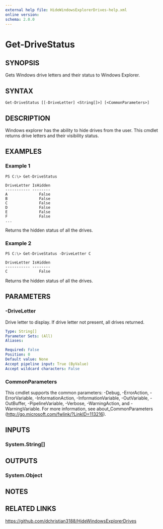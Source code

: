 ```yaml
---
external help file: HideWindowsExplorerDrives-help.xml
online version: 
schema: 2.0.0
---
```


# Get-DriveStatus

## SYNOPSIS
Gets Windows drive letters and their status to Windows Explorer.

## SYNTAX

```
Get-DriveStatus [[-DriveLetter] <String[]>] [<CommonParameters>]
```

## DESCRIPTION
Windows explorer has the ability to hide drives from the user.
This cmdlet returns drive letters and their visibility status.

## EXAMPLES

### Example 1
```
PS C:\> Get-DriveStatus

DriveLetter IsHidden
----------- --------
A              False
B              False
C              False
D              False
E              False
F              False
...
```

Returns the hidden status of all the drives.

### Example 2
```
PS C:\> Get-DriveStatus -DriveLetter C

DriveLetter IsHidden
----------- --------
C              False
```

Returns the hidden status of all the drives.

## PARAMETERS

### -DriveLetter
Drive letter to display. If drive letter not present, all drives returned.

```yaml
Type: String[]
Parameter Sets: (All)
Aliases: 

Required: False
Position: 0
Default value: None
Accept pipeline input: True (ByValue)
Accept wildcard characters: False
```

### CommonParameters
This cmdlet supports the common parameters: -Debug, -ErrorAction, -ErrorVariable, -InformationAction, -InformationVariable, -OutVariable, -OutBuffer, -PipelineVariable, -Verbose, -WarningAction, and -WarningVariable. For more information, see about_CommonParameters (http://go.microsoft.com/fwlink/?LinkID=113216).

## INPUTS

### System.String[]

## OUTPUTS

### System.Object

## NOTES

## RELATED LINKS

https://github.com/dchristian3188/HideWindowsExplorerDrives